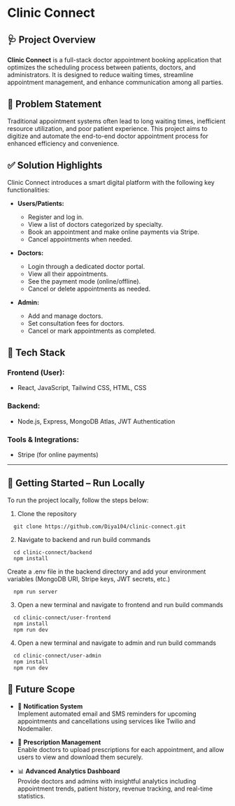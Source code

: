# Clinic Connect

## 🩺 Project Overview

**Clinic Connect** is a full-stack doctor appointment booking application that optimizes the scheduling process between patients, doctors, and administrators. It is designed to reduce waiting times, streamline appointment management, and enhance communication among all parties.

## 🎯 Problem Statement

Traditional appointment systems often lead to long waiting times, inefficient resource utilization, and poor patient experience. This project aims to digitize and automate the end-to-end doctor appointment process for enhanced efficiency and convenience.

## ✅ Solution Highlights

Clinic Connect introduces a smart digital platform with the following key functionalities:

- **Users/Patients:**
  - Register and log in.
  - View a list of doctors categorized by specialty.
  - Book an appointment and make online payments via Stripe.
  - Cancel appointments when needed.

- **Doctors:**
  - Login through a dedicated doctor portal.
  - View all their appointments.
  - See the payment mode (online/offline).
  - Cancel or delete appointments as needed.

- **Admin:**
  - Add and manage doctors.
  - Set consultation fees for doctors.
  - Cancel or mark appointments as completed.

## 🧰 Tech Stack

### Frontend (User):
- React, JavaScript, Tailwind CSS, HTML, CSS

### Backend:
- Node.js, Express, MongoDB Atlas, JWT Authentication

### Tools & Integrations:
- Stripe (for online payments)

---

## 🚀 Getting Started – Run Locally

To run the project locally, follow the steps below:

1. Clone the repository
```
  git clone https://github.com/Diya104/clinic-connect.git
```

2. Navigate to backend and run build commands
```
  cd clinic-connect/backend
  npm install
```
  Create a .env file in the backend directory and add your environment variables (MongoDB URI, Stripe keys, JWT secrets, etc.)
```
  npm run server
```
3. Open a new terminal and navigate to frontend and run build commands
```
  cd clinic-connect/user-frontend
  npm install
  npm run dev
```
4. Open a new terminal and navigate to admin and run build commands
```
  cd clinic-connect/user-admin
  npm install
  npm run dev
```

## 📌 Future Scope

- 📧 **Notification System**  
  Implement automated email and SMS reminders for upcoming appointments and cancellations using services like Twilio and Nodemailer.

- 📄 **Prescription Management**  
  Enable doctors to upload prescriptions for each appointment, and allow users to view and download them securely.

- 📊 **Advanced Analytics Dashboard**  
  Provide doctors and admins with insightful analytics including appointment trends, patient history, revenue tracking, and real-time statistics.
